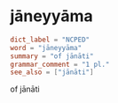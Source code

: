 # jāneyyāma

``` toml
dict_label = "NCPED"
word = "jāneyyāma"
summary = "of jānāti"
grammar_comment = "1 pl."
see_also = ["jānāti"]
```

of jānāti

